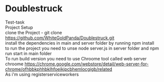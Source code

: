 # Doublestruck
Test-task<br/>
Project Setup<br/>
clone the Project - git clone https://github.com/WhiteGoldPanda/Doublestruck.git<br/>
install the dependencies in main and server folder by running npm install <br/>
to run the project you need to unse node server.js in server folder and npm run start in main folder <br/>
To run build version you need to use Chroome tool called web server chroome https://chrome.google.com/webstore/detail/web-server-for-chrome/ofhbbkphhbklhfoeikjpcbhemlocgigb/related <br/>
As i'm using registerserviceworkers

